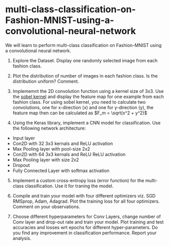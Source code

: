 # multi-class-classification-on-Fashion-MNIST-using-a-convolutional-neural-network

We will learn to perform multi-class classification on Fashion-MNIST using a convolutional neural network. 


1. Explore the Dataset. Display one randomly selected image from each fashion class. 

2. Plot the distribution of number of images in each fashion class. Is the distribution uniform? Comment. 

3. Implememnt the 2D convolution function using a kernel size of 3x3. Use the [sobel kernel](https://en.wikipedia.org/wiki/Sobel_operator) and display the feature map for one example from each fashion class. For using sobel kernel, you need to calculate two convolutions, one for x-direction (x) and one for y-direction (y), the feature map then can be calculated as $F_m = \sqrt(x^2 + y^2)$

4. Using the Keras library, implement a CNN model for classification. Use the following network architecture: 
*  Input layer
*  Con2D with 32 3x3 kernals and ReLU activation
*  Max Pooling layer with pool-size 2x2
*  Con2D with 64 3x3 kernals and ReLU ReLU activation
*  Max Pooling layer with size 2x2
*  Dropout
*  Fully Connected Layer with softmax activation

5. Implement a custom cross-entropy loss (error function) for the multi-class classification. Use it for traning the model.
6. Compile and train your model with four different optimizers viz. SGD
RMSprop, Adam, Adagrad. Plot the training loss for all four optimizers. Comment on your observations. 

7. Choose different hyperparameters for Conv Layers, change number of Conv layer and drop-out rate and train your model. Plot training and test accuracies and losses wrt epochs for different hyper-parameters. Do you find any improvement in classification performance. Report your analysis. 
